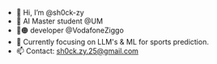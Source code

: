 - 👋 Hi, I’m @sh0ck-zy
- 🤖 AI Master student @UM
- 🔴🟠 developer @VodafoneZiggo
- 👀 Currently focusing on LLM's & ML for sports prediction.
- 📫 Contact: sh0ck.zy.25@gmail.com

<!---
sh0ck-zy/sh0ck-zy is a ✨ special ✨ repository because its `README.md` (this file) appears on your GitHub profile.
You can click the Preview link to take a look at your changes.
--->
